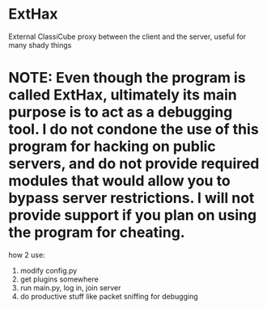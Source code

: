 # ExtHax
External ClassiCube proxy between the client and the server, useful for many shady things

# NOTE: Even though the program is called ExtHax, ultimately its main purpose is to act as a debugging tool. I do not condone the use of this program for hacking on public servers, and do not provide required modules that would allow you to bypass server restrictions. I will not provide support if you plan on using the program for cheating.

how 2 use:
  1. modify config.py
  2. get plugins somewhere
  3. run main.py, log in, join server
  4. do productive stuff like packet sniffing for debugging
